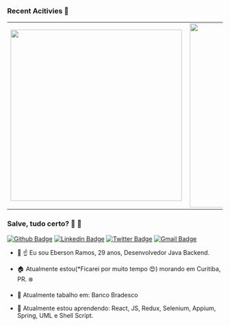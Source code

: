 ### Recent Acitivies :metal:
<center>
<table>
  <tr>
      <td><img width="400px" align="left" src="https://github-readme-stats.vercel.app/api/top-langs/?username=ebersonra&hide=html&layout=compact&theme=radical" /></td>
      <td><img width="430px" align="left" src="https://github-readme-stats.vercel.app/api?username=ebersonra&theme=radical&show_icons=true" /></td>
  </tr>  
</table>
</center>

### Salve, tudo certo? :man: :metal:
 
[![Github Badge](https://img.shields.io/badge/-Github-000?style=flat-square&logo=Github&logoColor=white&link=https://github.com/ebersonra)](https://github.com/ebersonra)
[![Linkedin Badge](https://img.shields.io/badge/-LinkedIn-blue?style=flat-square&logo=Linkedin&logoColor=white&link=https://www.linkedin.com/in/eberson-ramos-b4a43657/)](https://www.linkedin.com/in/eberson-ramos-b4a43657/)
[![Twitter Badge](https://img.shields.io/badge/-Twitter-1ca0f1?style=flat-square&labelColor=1ca0f1&logo=twitter&logoColor=white&link=https://twitter.com/ebersonra)](https://twitter.com/ebersonra)
[![Gmail Badge](https://img.shields.io/badge/-ebersonramos11@gmail.com-c14438?style=flat-square&logo=Gmail&logoColor=white&link=mailto:ebersonramos11@gmail.com)](mailto:ebersonramos11@gmail.com)

- :man: :point_up: Eu sou Eberson Ramos, 29 anos, Desenvolvedor Java Backend.
- :house: Atualmente estou(*Ficarei por muito tempo :heart_eyes:) morando em Curitiba, PR. :snowflake:

- 🔭 Atualmente tabalho em: Banco Bradesco
- 🌱 Atualmente estou aprendendo: React, JS, Redux, Selenium, Appium, Spring, UML e Shell Script.
